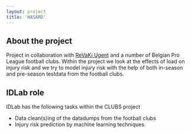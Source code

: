 ```yaml
---
layout: project
title: 'HASARD'
---
```


## About the project

Project in collaboration with [ReVaKi Ugent](https://www.ugent.be/ge/revaki/nl) and a number of Belgian Pro League football clubs. Within the project we look at the effects of load on injury risk and we try to model injury risk with the help of both in-season and pre-season testdata from the football clubs.

## IDLab role

IDLab has the following tasks within the CLUBS project

- Data clean(s)ing of the datadumps from the football clubs
- Injury risk prediction by machine learning techniques
